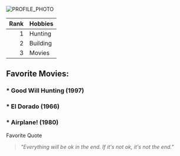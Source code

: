 
![PROFILE_PHOTO](/image/IMG_1782.png)

| Rank | Hobbies |
|-----:|---------------|
|     1|   Hunting     |
|     2|   Building     |
|     3|   Movies     |


## Favorite Movies:
### * Good Will Hunting (1997)
### * El Dorado (1966)
### * Airplane! (1980)


Favorite Quote
> *"Everything will be ok in the end. If it's not ok, it's not the end."*
